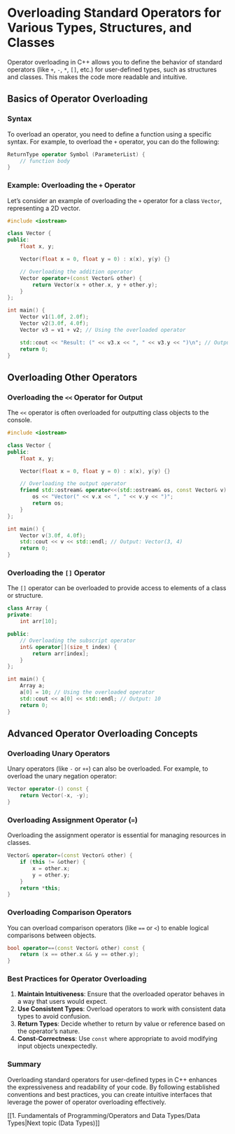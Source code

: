 # Overloading Standard Operators for Various Types, Structures, and Classes

Operator overloading in C++ allows you to define the behavior of standard operators (like `+`, `-`, `*`, `[]`, etc.) for user-defined types, such as structures and classes. This makes the code more readable and intuitive.

## Basics of Operator Overloading

### Syntax

To overload an operator, you need to define a function using a specific syntax. For example, to overload the `+` operator, you can do the following:

```cpp
ReturnType operator Symbol (ParameterList) {
    // function body
}
```

### Example: Overloading the `+` Operator

Let’s consider an example of overloading the `+` operator for a class `Vector`, representing a 2D vector.

```cpp
#include <iostream>

class Vector {
public:
    float x, y;

    Vector(float x = 0, float y = 0) : x(x), y(y) {}

    // Overloading the addition operator
    Vector operator+(const Vector& other) {
        return Vector(x + other.x, y + other.y);
    }
};

int main() {
    Vector v1(1.0f, 2.0f);
    Vector v2(3.0f, 4.0f);
    Vector v3 = v1 + v2; // Using the overloaded operator

    std::cout << "Result: (" << v3.x << ", " << v3.y << ")\n"; // Output: Result: (4, 6)
    return 0;
}
```

## Overloading Other Operators

### Overloading the `<<` Operator for Output

The `<<` operator is often overloaded for outputting class objects to the console.

```cpp
#include <iostream>

class Vector {
public:
    float x, y;

    Vector(float x = 0, float y = 0) : x(x), y(y) {}

    // Overloading the output operator
    friend std::ostream& operator<<(std::ostream& os, const Vector& v) {
        os << "Vector(" << v.x << ", " << v.y << ")";
        return os;
    }
};

int main() {
    Vector v(3.0f, 4.0f);
    std::cout << v << std::endl; // Output: Vector(3, 4)
    return 0;
}
```

### Overloading the `[]` Operator

The `[]` operator can be overloaded to provide access to elements of a class or structure.

```cpp
class Array {
private:
    int arr[10];

public:
    // Overloading the subscript operator
    int& operator[](size_t index) {
        return arr[index];
    }
};

int main() {
    Array a;
    a[0] = 10; // Using the overloaded operator
    std::cout << a[0] << std::endl; // Output: 10
    return 0;
}
```

## Advanced Operator Overloading Concepts

### Overloading Unary Operators

Unary operators (like `-` or `++`) can also be overloaded. For example, to overload the unary negation operator:

```cpp
Vector operator-() const {
    return Vector(-x, -y);
}
```

### Overloading Assignment Operator (`=`)

Overloading the assignment operator is essential for managing resources in classes.

```cpp
Vector& operator=(const Vector& other) {
    if (this != &other) {
        x = other.x;
        y = other.y;
    }
    return *this;
}
```

### Overloading Comparison Operators

You can overload comparison operators (like `==` or `<`) to enable logical comparisons between objects.

```cpp
bool operator==(const Vector& other) const {
    return (x == other.x && y == other.y);
}
```

### Best Practices for Operator Overloading

1. **Maintain Intuitiveness**: Ensure that the overloaded operator behaves in a way that users would expect.
2. **Use Consistent Types**: Overload operators to work with consistent data types to avoid confusion.
3. **Return Types**: Decide whether to return by value or reference based on the operator’s nature.
4. **Const-Correctness**: Use `const` where appropriate to avoid modifying input objects unexpectedly.

### Summary

Overloading standard operators for user-defined types in C++ enhances the expressiveness and readability of your code. By following established conventions and best practices, you can create intuitive interfaces that leverage the power of operator overloading effectively.

[[1. Fundamentals of Programming/Operators and Data Types/Data Types|Next topic (Data Types)]]
